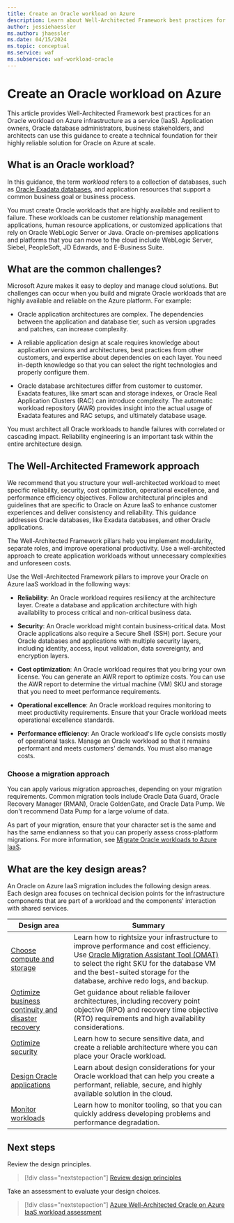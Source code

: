```yaml
---
title: Create an Oracle workload on Azure
description: Learn about Well-Architected Framework best practices for an Oracle workload on Azure IaaS to help you create a performant, secure, and highly available solution.
author: jessiehaessler
ms.author: jhaessler
ms.date: 04/15/2024
ms.topic: conceptual
ms.service: waf
ms.subservice: waf-workload-oracle
---
```


# Create an Oracle workload on Azure

This article provides Well-Architected Framework best practices for an Oracle workload on Azure infrastructure as a service (IaaS). Application owners, Oracle database administrators, business stakeholders, and architects can use this guidance to create a technical foundation for their highly reliable solution for Oracle on Azure at scale.

## What is an Oracle workload?

In this guidance, the term *workload* refers to a collection of databases, such as [Oracle Exadata databases](/azure/azure-netapp-files/performance-oracle-multiple-volumes#decoupling-from-exadata), and application resources that support a common business goal or business process.

You must create Oracle workloads that are highly available and resilient to failure. These workloads can be customer relationship management applications, human resource applications, or customized applications that rely on Oracle WebLogic Server or Java. Oracle on-premises applications and platforms that you can move to the cloud include WebLogic Server, Siebel, PeopleSoft, JD Edwards, and E-Business Suite. 

## What are the common challenges?

Microsoft Azure makes it easy to deploy and manage cloud solutions. But challenges can occur when you build and migrate Oracle workloads that are highly available and reliable on the Azure platform. For example:

- Oracle application architectures are complex. The dependencies between the application and database tier, such as version upgrades and patches, can increase complexity. 

- A reliable application design at scale requires knowledge about application versions and architectures, best practices from other customers, and expertise about dependencies on each layer. You need in-depth knowledge so that you can select the right technologies and properly configure them.
- Oracle database architectures differ from customer to customer. Exadata features, like smart scan and storage indexes, or Oracle Real Application Clusters (RAC) can introduce complexity. The automatic workload repository (AWR) provides insight into the actual usage of Exadata features and RAC setups, and ultimately database usage. 

You must architect all Oracle workloads to handle failures with correlated or cascading impact. Reliability engineering is an important task within the entire architecture design.

## The Well-Architected Framework approach

We recommend that you structure your well-architected workload to meet specific reliability, security, cost optimization, operational excellence, and performance efficiency objectives. Follow architectural principles and guidelines that are specific to Oracle on Azure IaaS to enhance customer experiences and deliver consistency and reliability. This guidance addresses Oracle databases, like Exadata databases, and other Oracle applications.

The Well-Architected Framework pillars help you implement modularity, separate roles, and improve operational productivity. Use a well-architected approach to create application workloads without unnecessary complexities and unforeseen costs.

Use the Well-Architected Framework pillars to improve your Oracle on Azure IaaS workload in the following ways:

- **Reliability**: An Oracle workload requires resiliency at the architecture layer. Create a database and application architecture with high availability to process critical and non-critical business data.

- **Security**: An Oracle workload might contain business-critical data. Most Oracle applications also require a Secure Shell (SSH) port. Secure your Oracle databases and applications with multiple security layers, including identity, access, input validation, data sovereignty, and encryption layers.
- **Cost optimization**: An Oracle workload requires that you bring your own license. You can generate an AWR report to optimize costs. You can use the AWR report to determine the virtual machine (VM) SKU and storage that you need to meet performance requirements. 
- **Operational excellence**: An Oracle workload requires monitoring to meet productivity requirements. Ensure that your Oracle workload meets operational excellence standards.
- **Performance efficiency**: An Oracle workload's life cycle consists mostly of operational tasks. Manage an Oracle workload so that it remains performant and meets customers' demands. You must also manage costs.

### Choose a migration approach

You can apply various migration approaches, depending on your migration requirements. Common migration tools include Oracle Data Guard, Oracle Recovery Manager (RMAN), Oracle GoldenGate, and Oracle Data Pump. We don't recommend Data Pump for a large volume of data.

As part of your migration, ensure that your character set is the same and has the same endianness so that you can properly assess cross-platform migrations. For more information, see [Migrate Oracle workloads to Azure IaaS](/azure/cloud-adoption-framework/scenarios/oracle-iaas/oracle-migration-planning).

## What are the key design areas?

An Oracle on Azure IaaS migration includes the following design areas. Each design area focuses on technical decision points for the infrastructure components that are part of a workload and the components' interaction with shared services.

|Design area|Summary|
|---|---|
|[Choose compute and storage](choose-compute-storage.md)|Learn how to rightsize your infrastructure to improve performance and cost efficiency. Use [Oracle Migration Assistant Tool (OMAT)](https://github.com/Azure/Oracle-Workloads-for-Azure/tree/main/omat) to select the right SKU for the database VM and the best-suited storage for the database, archive redo logs, and backup.|
|[Optimize business continuity and disaster recovery](optimize-business-continuity-disaster-recovery.md)|Get guidance about reliable failover architectures, including recovery point objective (RPO) and recovery time objective (RTO) requirements and high availability considerations.|
|[Optimize security](optimize-security.md)|Learn how to secure sensitive data, and create a reliable architecture where you can place your Oracle workload.|
|[Design Oracle applications](design-applications.md)|Learn about design considerations for your Oracle workload that can help you create a performant, reliable, secure, and highly available solution in the cloud.|
|[Monitor workloads](monitor-workloads.md)|Learn how to monitor tooling, so that you can quickly address developing problems and performance degradation.|

## Next steps

Review the design principles.
> [!div class="nextstepaction"]
> [Review design principles](review-design-principles.md)

Take an assessment to evaluate your design choices.
> [!div class="nextstepaction"]
> [Azure Well-Architected Oracle on Azure IaaS workload assessment](/assessments/d3acb4d8-8045-4635-9a31-0bcb3b10724a)

